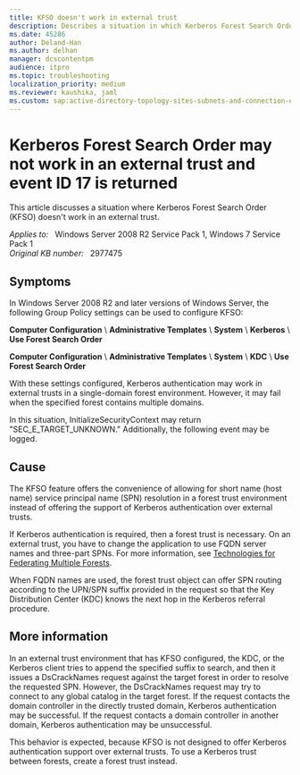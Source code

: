 ```yaml
---
title: KFSO doesn't work in external trust
description: Describes a situation in which Kerberos Forest Search Order may not work in an external trust. In this situation, Kerberos authentication is not offered.
ms.date: 45286
author: Deland-Han
ms.author: delhan
manager: dcscontentpm
audience: itpro
ms.topic: troubleshooting
localization_priority: medium
ms.reviewer: kaushika, jaml
ms.custom: sap:active-directory-topology-sites-subnets-and-connection-objects, csstroubleshoot
---
```

# Kerberos Forest Search Order may not work in an external trust and event ID 17 is returned

This article discusses a situation where Kerberos Forest Search Order (KFSO) doesn't work in an external trust.

_Applies to:_ &nbsp; Windows Server 2008 R2 Service Pack 1, Windows 7 Service Pack 1  
_Original KB number:_ &nbsp; 2977475

## Symptoms

In Windows Server 2008 R2 and later versions of Windows Server, the following Group Policy settings can be used to configure KFSO:

**Computer Configuration** \ **Administrative Templates** \ **System** \ **Kerberos** \ **Use Forest Search Order**  

**Computer Configuration** \ **Administrative Templates** \ **System** \ **KDC** \ **Use Forest Search Order**  

With these settings configured, Kerberos authentication may work in external trusts in a single-domain forest environment. However, it may fail when the specified forest contains multiple domains.

In this situation, InitializeSecurityContext may return "SEC_E_TARGET_UNKNOWN." Additionally, the following event may be logged.

## Cause

The KFSO feature offers the convenience of allowing for short name (host name) service principal name (SPN) resolution in a forest trust environment instead of offering the support of Kerberos authentication over external trusts. 

If Kerberos authentication is required, then a forest trust is necessary. On an external trust, you have to change the application to use FQDN server names and three-part SPNs. For more information, see [Technologies for Federating Multiple Forests](https://technet.microsoft.com/library/dd560679%28ws.10%29.aspx).

When FQDN names are used, the forest trust object can offer SPN routing according to the UPN/SPN suffix provided in the request so that the Key Distribution Center (KDC) knows the next hop in the Kerberos referral procedure.

## More information

In an external trust environment that has KFSO configured, the KDC, or the Kerberos client tries to append the specified suffix to search, and then it issues a DsCrackNames request against the target forest in order to resolve the requested SPN. However, the DsCrackNames request may try to connect to any global catalog in the target forest. If the request contacts the domain controller in the directly trusted domain, Kerberos authentication may be successful. If the request contacts a domain controller in another domain, Kerberos authentication may be unsuccessful.

This behavior is expected, because KFSO is not designed to offer Kerberos authentication support over external trusts. To use a Kerberos trust between forests, create a forest trust instead.
